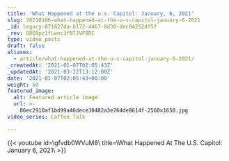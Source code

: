 ```yaml
---
title: 'What Happened at the u.s. Capitol: January, 6, 2021'
slug: 20210106-what-happened-at-the-u-s-capitol-january-6-2021
_id: legacy-871827da-b172-4467-8d30-dec04252df5f
_rev: O8E8pz1fLwnc3fN7JVF8RC
type: video_posts
draft: false
aliases:
  - article/what-happened-at-the-u-s-capitol-january-6-2021/
_createdAt: '2021-01-07T02:05:43Z'
_updatedAt: '2021-03-22T13:12:00Z'
date: '2021-01-07T02:05:43+00:00'
weight: 50
featured_image:
  alt: Featured article image
  url: >-
    86ec2910af1bd99a46dece30482a3e764de8614f-2560x1658.jpg
video_series: Coffee Talk

---
```

{{< youtube id=\gfvdb0WVuM8\ title=\What Happened At The U.S. Capitol: January 6, 2021\ >}}